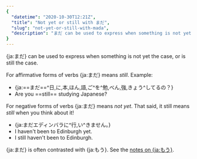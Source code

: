 ```yaml
---
{
  "datetime": "2020-10-30T12:21Z",
  "title": "Not yet or still with まだ",
  "slug": "not-yet-or-still-with-mada",
  "description": "まだ can be used to express when something is not yet the case, or is still the case."
}
---
```

{ja:まだ} can be used to express when something is not yet the case, or is still the case.

For affirmative forms of verbs {ja:まだ} means _still_.
Example:

- {ja:==まだ==^日,に,本,ほん,語,ご^を^勉,べん,強,きょう^してるの？}
- Are you ==still== studying Japanese?

For negative forms of verbs {ja:まだ} means _not yet_. That
said, it still means _still_ when you think about it!

- {ja:まだエディンバラに^行,い^きません。}
- I haven't been to Edinburgh yet.
- I still haven't been to Edinburgh.

{ja:まだ} is often contrasted with {ja:もう}.
See the [notes on {ja:もう}](already-or-anymore-with-mou).

